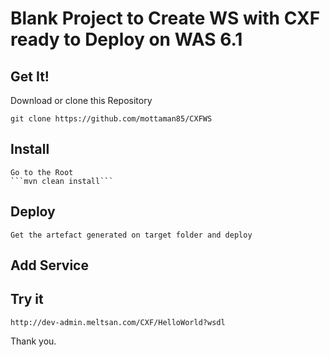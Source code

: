 # Blank Project to Create WS with CXF ready to Deploy on WAS 6.1

## Get It!

Download or clone this Repository

```git clone https://github.com/mottaman85/CXFWS```



## Install

	Go to the Root 
	```mvn clean install```

## Deploy

	Get the artefact generated on target folder and deploy
	
## Add Service

		


## Try it

	http://dev-admin.meltsan.com/CXF/HelloWorld?wsdl

Thank you.
